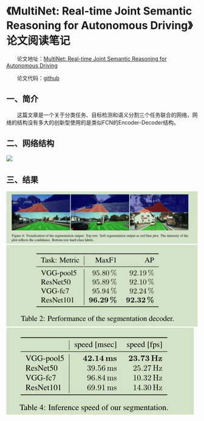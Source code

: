 # 《MultiNet: Real-time Joint Semantic Reasoning for Autonomous Driving》论文阅读笔记

&emsp;&emsp;论文地址：[MultiNet: Real-time Joint Semantic Reasoning for Autonomous Driving](https://arxiv.org/pdf/1612.07695.pdf)

&emsp;&emsp;论文代码：[github](https://github.com/MarvinTeichmann/MultiNet)

## 一、简介
&emsp;&emsp;这篇文章是一个关于分类任务、目标检测和语义分割三个任务联合的网络，网络的结构没有多大的创新型使用的是类似FCN的Encoder-Decoder结构。
## 二、网络结构
![](/imgs/arch.png)

## 三、结果
![](imgs/res.png)
![](imgs/se.png)
![](imgs/performance.png)